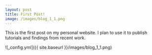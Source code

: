 ```yaml
---
layout: post
title: First Post!
image: /images/blog_1_1.png
---
```


This is the first post on my personal website. I plan to use it to publish tutorials and findings from recent work.

![_config.yml]({{ site.baseurl }}/images/blog_1_1.png)
